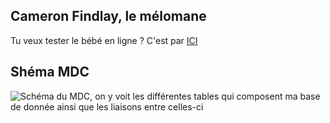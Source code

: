 ## Cameron Findlay, le mélomane
Tu veux tester le bébé en ligne ? C'est par [ICI](https://dev5.projects.go.yo.fr/Cameron-Findlay/)

## Shéma MDC
![Schéma du MDC, on y voit les différentes tables qui composent ma base de donnée ainsi que les liaisons entre celles-ci](https://dev5.projects.go.yo.fr/Cameron-Findlay/assets/img/mcd-scheme.PNG)
